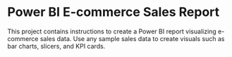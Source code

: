 # Power BI E-commerce Sales Report

This project contains instructions to create a Power BI report visualizing e-commerce sales data.
Use any sample sales data to create visuals such as bar charts, slicers, and KPI cards.
